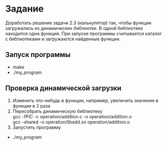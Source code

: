 # Задание  
Доработать решение задачи 2.3 (калькулятор) так, чтобы
функции загружались из динамических библиотек. В одной библиотеке
находится одна функция. При запуске программы считывается каталог с
библиотеками и загружаются найденные функции. 
 
## Запуск программы  
 - make  
 - ./my_program  

## Проверка динамической загрузки  
1. Изменить что-нибудь в функции, например, увеличить значение в функции в 2 раза
2. Пересобрать динамическую библиотеку  
        gcc -fPIC -c operation/addition.c -o operation/addition.o        
        gcc -shared -o operation/libadd.so operation/addition.o   
3. Запустить программу  
 - ./my_program  